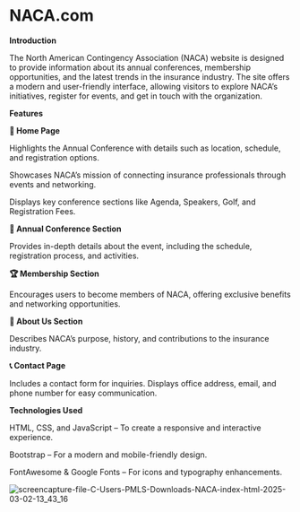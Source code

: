 # NACA.com



**Introduction**


The North American Contingency Association (NACA) website is designed to provide information about its annual conferences, membership opportunities, and the latest trends in the insurance industry. The site offers a modern and user-friendly interface, allowing visitors to explore NACA’s initiatives, register for events, and get in touch with the organization.

**Features**


**🌟 Home Page**



Highlights the Annual Conference with details such as location, schedule, and registration options.


Showcases NACA’s mission of connecting insurance professionals through events and networking.


Displays key conference sections like Agenda, Speakers, Golf, and Registration Fees.


**📅 Annual Conference Section**

Provides in-depth details about the event, including the schedule, registration process, and activities.


**🏆 Membership Section**

Encourages users to become members of NACA, offering exclusive benefits and networking opportunities.


**🏢 About Us Section**


Describes NACA’s purpose, history, and contributions to the insurance industry.


**📞 Contact Page**


Includes a contact form for inquiries.
Displays office address, email, and phone number for easy communication.


**Technologies Used**


HTML, CSS, and JavaScript – To create a responsive and interactive experience.


Bootstrap – For a modern and mobile-friendly design.


FontAwesome & Google Fonts – For icons and typography enhancements.




![screencapture-file-C-Users-PMLS-Downloads-NACA-index-html-2025-03-02-13_43_16](https://github.com/user-attachments/assets/26f7bb89-4349-4d34-9637-01a3e3cd3e06)
